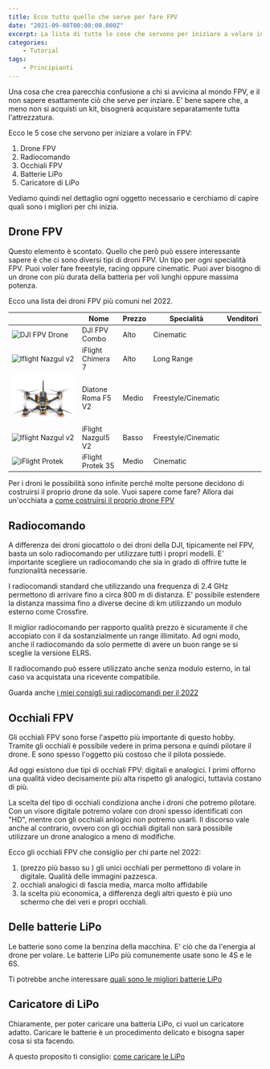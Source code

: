 ```yaml
---
title: Ecco tutto quello che serve per fare FPV
date: "2021-09-08T00:00:00.000Z"
excerpt: La lista di tutte le cose che servono per iniziare a volare in FPV. Molte persone sottovalutano le cose che servono, ecco perché in questo articolo spiego tutto.
categories:
    - Tutorial
tags: 
    - Principianti
---
```

<style jsx>{`
    #drone-table td:nth-of-type(1) {
       min-width: 120px;
       min-height: 120px;
    }
    #drone-table td:nth-of-type(1) img {
       object-fit: contain;
    }
    @media 
    only screen and (min-width: 980px) {
        td {
            width: 170px
        }
        td:nth-of-type(1){
            padding-right: 0;
            width: 175px;
        }
    }
    @media 
    only screen and (max-width: 760px),
    (min-device-width: 768px) and (max-device-width: 1024px)  {
        /*
        Label the data on mobile view
        
        */

        #drone-table td:nth-of-type(2):before { content: "Nome"; }
        #drone-table td:nth-of-type(3):before { content: "Prezzo"; }
        #drone-table td:nth-of-type(4):before { content: "Specialità"; }
    }
`}</style>



Una cosa che crea parecchia confusione a chi si avvicina al mondo FPV, e il non sapere esattamente ciò che serve per inziare. 
E' bene sapere che, a meno non si acquisti un kit, bisognerà acquistare separatamente tutta l'attrezzatura. 

Ecco le 5 cose che servono per iniziare a volare in FPV:

1. Drone FPV
2. Radiocomando
3. Occhiali FPV
4. Batterie LiPo
5. Caricatore di LiPo

Vediamo quindi nel dettaglio ogni oggetto necessario e cerchiamo di capire quali sono i migliori per chi inizia.

## Drone FPV

Questo elemento è scontato. Quello che però può essere interessante sapere è che ci sono diversi tipi di droni FPV. Un tipo per ogni specialità FPV.
Puoi voler fare freestyle, racing oppure cinematic. Puoi aver bisogno di un drone con più durata della batteria per voli lunghi oppure massima potenza.

Ecco una lista dei droni FPV più comuni nel 2022.

<div id="drone-table">

|                                                                         | Nome              | Prezzo | Specialità          | Venditori |
|-------------------------------------------------------------------------|-------------------|--------|---------------------|--------------------------------------------------------------------------------------------|
| ![DJI FPV Drone](/assets/droni-fpv-per-iniziare/dji-fpv-combo.jpeg)     | DJI FPV Combo     | Alto   | Cinematic           | <AffiliateLink href="https://amzn.to/3ksZQAD" label="Amazon.it" />
| ![Iflight Nazgul v2](/assets/droni-fpv-per-iniziare/chimera7.jpeg)      | iFlight Chimera 7 | Alto   | Long Range          | <AffiliateLink href="https://www.drone24hours.com/prodotto/chimera7-6s-fpv-lr-analogico/?D24H=lucapalonca" label="Drone24Hours.com" />
| ![Diatone Roma F5 V2](../diatone-roma-f5-v2/drone.jpeg)                 | Diatone Roma F5 V2| Medio  | Freestyle/Cinematic | <AffiliateLink href="https://www.drone24hours.com/prodotto/diatone-roma-f5-v2-6s/?D24H=lucapalonca" label="Drone24Hours.com" />
| ![Iflight Nazgul v2](/assets/droni-fpv-per-iniziare/iflight-nazgul.jpg) | iFlight Nazgul5 V2| Basso  | Freestyle/Cinematic | <AffiliateLink href="https://www.drone24hours.com/prodotto/nazgul5-v2-4s-6s-bnf/?D24H=lucapalonca" label="Drone24Hours.com" />
| ![iFlight Protek](/assets/droni-fpv-per-iniziare/protek.jpg)            | iFlight Protek 35 | Medio  | Cinematic           | <AffiliateLink href="https://www.drone24hours.com/prodotto/iflight-protek35-3-5/?D24H=lucapalonca" label="Drone24Hours.com" />

</div>

Per i droni le possibilità sono infinite perché molte persone decidono di costruirsi il proprio drone da sole. Vuoi sapere come fare? Allora dai un'occhiata a [come costruirsi il proprio drone FPV](https://lucafpv.com/come-costruire-un-drone-fpv)

## Radiocomando

A differenza dei droni giocattolo o dei droni della DJI, tipicamente nel FPV, basta un solo radiocomando per utilizzare tutti i propri modelli. E' importante scegliere un radiocomando che sia in grado di offrire tutte le funzionalità necessarie.

I radiocomandi standard che utilizzando una frequenza di 2.4 GHz permettono di arrivare fino a circa 800 m di distanza. E' possibile estendere la distanza massima fino a diverse decine di km utilizzando un modulo esterno come Crossfire.

Il miglior radiocomando per rapporto qualità prezzo è sicuramente il <AffiliateLink href="https://www.drone24hours.com/product/tx16s-mark-ii-radio-controller-m2/?D24H=lucapalonca" label="RadioMaster TX16S"/> che accopiato con il <AffiliateLink href="https://www.drone24hours.com/prodotto/tbs-crossfire-micro-tx-v2/?D24H=lucapalonca" label="modulo Crossfire"/> da sostanzialmente un range illimitato. Ad ogni modo, anche il radiocomando da solo permette di avere un buon range se si sceglie la versione ELRS.

Il radiocomando può essere utilizzato anche senza modulo esterno, in tal caso va acquistata una ricevente compatibile.

Guarda anche [i miei consigli sui radiocomandi per il 2022](https://lucafpv.com/migliori-radiocomandi-per-droni-fpv)

## Occhiali FPV

Gli occhiali FPV sono forse l'aspetto più importante di questo hobby. Tramite gli occhiali è possibile vedere in prima persona e quindi pilotare il drone. E sono spesso l'oggetto più costoso che il pilota possiede. 

Ad oggi esistono due tipi di occhiali FPV: digitali e analogici. I primi offorno una qualità video decisamente più alta rispetto gli analogici, tuttavia costano di più. 

La scelta del tipo di occhiali condiziona anche i droni che potremo pilotare. Con un visore digitale potremo volare con droni spesso identificati con "HD", mentre con gli occhiali anlogici non potremo usarli. Il discorso vale anche al contrario, ovvero con gli occhiali digitali non sarà possibile utilizzare un drone analogico a meno di modifiche.

Ecco gli occhiali FPV che consiglio per chi parte nel 2022:

1. <AffiliateLink label="Occhiali DJI FPV" href="https://amzn.to/3l4txYP"/> (prezzo più basso su <AffiliateLink href="https://www.banggood.com/custlink/DvGRgiSrmp" label="Banggood"/>) gli unici occhiali per permettono di volare in digitale. Qualità delle immagini pazzesca.
2. <AffiliateLink label="Fatshark Attitude v6" href="https://www.drone24hours.com/prodotto/fatshark-attitude-v6/?D24H=lucapalonca"/> occhiali analogici di fascia media, marca molto affidabile
3. <AffiliateLink label="Eachine EV800D" href="https://www.banggood.com/custlink/GDvdg8irmh"/> la scelta più economica, a differenza degli altri questo è più uno schermo che dei veri e propri occhiali.

## Delle batterie LiPo

Le batterie sono come la benzina della macchina. E' ciò che da l'energia al drone per volare. Le batterie LiPo più comunemente usate sono le 4S e le 6S. 

Ti potrebbe anche interessare [quali sono le migliori batterie LiPo](https://lucafpv.com/batterie-dei-droni)

## Caricatore di LiPo

Chiaramente, per poter caricare una batteria LiPo, ci vuol un caricatore adatto. Caricare le batterie è un procedimento delicato e bisogna saper cosa si sta facendo. 

A questo proposito ti consiglio: [come caricare le LiPo](https://lucafpv.com/caricare-batterie-lipo)